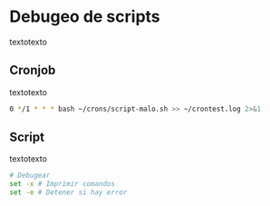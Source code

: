 # Debugeo de scripts
textotexto
## Cronjob
textotexto
```bash
0 */1 * * * bash ~/crons/script-malo.sh >> ~/crontest.log 2>&1
```
## Script
textotexto
```bash
# Debugear
set -x # Imprimir comandos
set -e # Detener si hay error
```
